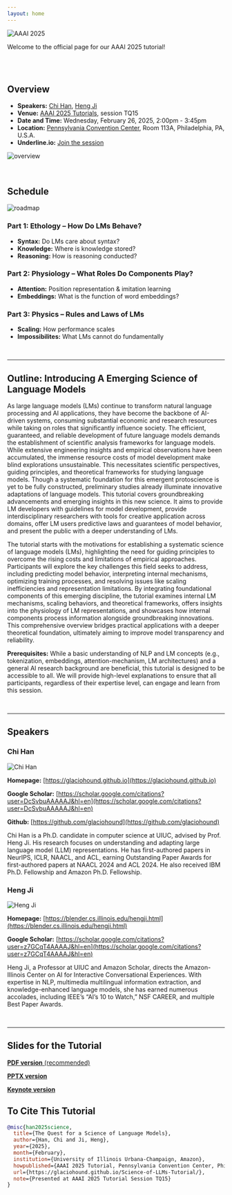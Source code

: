```yaml
---
layout: home
---
```



![AAAI 2025](images/aaai_2025.png)

Welcome to the official page for our AAAI 2025 tutorial!


<br><br>



## Overview


- **Speakers:** [Chi Han](https://glaciohound.github.io), [Heng Ji](https://blender.cs.illinois.edu/hengji.html)
- **Venue:** [AAAI 2025 Tutorials](https://aaai.org/conference/aaai/aaai-25/tutorial-and-lab-list/#TQ15), session TQ15
- **Date and Time:** Wednesday, February 26, 2025, 2:00pm - 3:45pm
- **Location:** [Pennsylvania Convention Center](https://www.paconvention.com), Room 113A, Philadelphia, PA, U.S.A.
- **Underline.io:** [Join the session](https://underline.io/events/487/schedule?timeZone=US%2FEastern&day=2025-02-26T12%3A30%3A00.000Z&query=TQ15&eventId=487&searchGroup=event_session&eventSessionId=19608)



![overview](images/science_of_lms.jpg)



<br>



## Schedule

![roadmap](images/roadmap.png)

### Part 1: Ethology – How Do LMs Behave?
- **Syntax:** Do LMs care about syntax?
- **Knowledge:** Where is knowledge stored?
- **Reasoning:** How is reasoning conducted?

### Part 2: Physiology – What Roles Do Components Play?
- **Attention:** Position representation & imitation learning
- **Embeddings:** What is the function of word embeddings?

### Part 3: Physics – Rules and Laws of LMs
- **Scaling:** How performance scales
- **Impossibilites:** What LMs cannot do fundamentally



<br>

---


## Outline: Introducing A Emerging Science of Language Models

As large language models (LMs) continue to transform natural language processing and AI applications, they have become the backbone of AI-driven systems, consuming substantial economic and research resources while taking on roles that significantly influence society. The efficient, guaranteed, and reliable development of future language models demands the establishment of scientific analysis frameworks for language models. While extensive engineering insights and empirical observations have been accumulated, the immense resource costs of model development make blind explorations unsustainable. This necessitates scientific perspectives, guiding principles, and theoretical frameworks for studying language models. Though a systematic foundation for this emergent protoscience is yet to be fully constructed, preliminary studies already illuminate innovative adaptations of language models. This tutorial covers groundbreaking advancements and emerging insights in this new science. It aims to provide LM developers with guidelines for model development, provide interdisciplinary researchers with tools for creative application across domains, offer LM users predictive laws and guarantees of model behavior, and present the public with a deeper understanding of LMs.

The tutorial starts with the motivations for establishing a systematic science of language models (LMs), highlighting the need for guiding principles to overcome the rising costs and limitations of empirical approaches. Participants will explore the key challenges this field seeks to address, including predicting model behavior, interpreting internal mechanisms, optimizing training processes, and resolving issues like scaling inefficiencies and representation limitations. By integrating foundational components of this emerging discipline, the tutorial examines internal LM mechanisms, scaling behaviors, and theoretical frameworks, offers insights into the physiology of LM representations, and showcases how internal components process information alongside groundbreaking innovations. This comprehensive overview bridges practical applications with a deeper theoretical foundation, ultimately aiming to improve model transparency and reliability.

**Prerequisites:**
While a basic understanding of NLP and LM concepts (e.g., tokenization, embeddings, attention-mechanism, LM architectures) and a general AI research background are beneficial, this tutorial is designed to be accessible to all. We will provide high-level explanations to ensure that all participants, regardless of their expertise level, can engage and learn from this session.


<br>

---

## Speakers

### **Chi Han**

![Chi Han](images/chi_han.jpg)

**Homepage:** [https://glaciohound.github.io](https://glaciohound.github.io)

**Google Scholar:** [https://scholar.google.com/citations?user=DcSvbuAAAAAJ&hl=en](https://scholar.google.com/citations?user=DcSvbuAAAAAJ&hl=en)

**Github:** [https://github.com/glaciohound](https://github.com/glaciohound)

Chi Han is a Ph.D. candidate in computer science at UIUC, advised by Prof. Heng Ji. His research focuses on understanding and adapting large language model (LLM) representations. He has first-authored papers in NeurIPS, ICLR, NAACL, and ACL, earning Outstanding Paper Awards for first-authored papers at NAACL 2024 and ACL 2024. He also received IBM Ph.D. Fellowship and Amazon Ph.D. Fellowship.

### **Heng Ji**

![Heng Ji](images/ji_heng.jpeg)

**Homepage:** [https://blender.cs.illinois.edu/hengji.html](https://blender.cs.illinois.edu/hengji.html)

**Google Scholar:** [https://scholar.google.com/citations?user=z7GCqT4AAAAJ&hl=en](https://scholar.google.com/citations?user=z7GCqT4AAAAJ&hl=en)

Heng Ji, a Professor at UIUC and Amazon Scholar, directs the Amazon-Illinois Center on AI for Interactive Conversational Experiences. With expertise in NLP, multimedia multilingual information extraction, and knowledge-enhanced language models, she has earned numerous accolades, including IEEE’s “AI’s 10 to Watch,” NSF CAREER, and multiple Best Paper Awards.

<br>

---

## Slides for the Tutorial

[**PDF version** (recommended)](assets/slides.pdf)

[**PPTX version**](https://github.com/Glaciohound/Science-of-LLMs-Tutorial/raw/refs/heads/main/assets/slides.pptx)

[**Keynote version**](https://github.com/Glaciohound/Science-of-LLMs-Tutorial/raw/refs/heads/main/assets/slides.key)


## To Cite This Tutorial

```bibtex
@misc{han2025science,
  title={The Quest for a Science of Language Models},
  author={Han, Chi and Ji, Heng},
  year={2025},
  month={February},
  institution={University of Illinois Urbana-Champaign, Amazon},
  howpublished={AAAI 2025 Tutorial, Pennsylvania Convention Center, Philadelphia, USA},
  url={https://glaciohound.github.io/Science-of-LLMs-Tutorial/},
  note={Presented at AAAI 2025 Tutorial Session TQ15}
}
```
